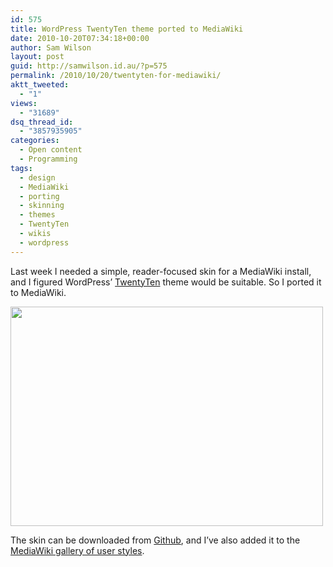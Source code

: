```yaml
---
id: 575
title: WordPress TwentyTen theme ported to MediaWiki
date: 2010-10-20T07:34:18+00:00
author: Sam Wilson
layout: post
guid: http://samwilson.id.au/?p=575
permalink: /2010/10/20/twentyten-for-mediawiki/
aktt_tweeted:
  - "1"
views:
  - "31689"
dsq_thread_id:
  - "3857935905"
categories:
  - Open content
  - Programming
tags:
  - design
  - MediaWiki
  - porting
  - skinning
  - themes
  - TwentyTen
  - wikis
  - wordpress
---
```

Last week I needed a simple, reader-focused skin for a MediaWiki install, and I figured WordPress&#8217; [TwentyTen](http://wordpress.org/extend/themes/twentyten) theme would be suitable. So I ported it to MediaWiki.

<img src="http://samwilson.id.au/wp-content/uploads/2010/10/WordPress-TwentyTen-theme-500x351.png" alt="" title="WordPress TwentyTen skin" width="500" height="351" class="aligncenter size-medium wp-image-576" srcset="https://samwilson.id.au/wp-content/uploads/2010/10/WordPress-TwentyTen-theme-500x351.png 500w, https://samwilson.id.au/wp-content/uploads/2010/10/WordPress-TwentyTen-theme-150x105.png 150w, https://samwilson.id.au/wp-content/uploads/2010/10/WordPress-TwentyTen-theme-1024x719.png 1024w, https://samwilson.id.au/wp-content/uploads/2010/10/WordPress-TwentyTen-theme.png 1423w" sizes="(max-width: 500px) 100vw, 500px" />

The skin can be downloaded from [Github](http://github.com/samwilson/mediawiki_twentyten), and I&#8217;ve also added it to the [MediaWiki gallery of user styles](http://www.mediawiki.org/wiki/Manual:Gallery_of_user_styles#WordPress_TwentyTen).